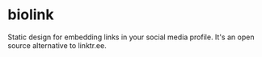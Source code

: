# biolink
Static design for embedding links in your social media profile. It's an open source alternative to linktr.ee.
